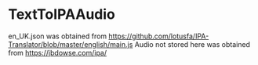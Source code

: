 # TextToIPAAudio
en_UK.json was obtained from https://github.com/lotusfa/IPA-Translator/blob/master/english/main.js
Audio not stored here was obtained from https://jbdowse.com/ipa/